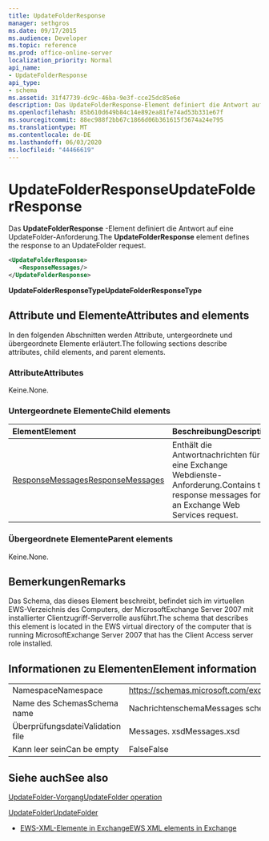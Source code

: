 ```yaml
---
title: UpdateFolderResponse
manager: sethgros
ms.date: 09/17/2015
ms.audience: Developer
ms.topic: reference
ms.prod: office-online-server
localization_priority: Normal
api_name:
- UpdateFolderResponse
api_type:
- schema
ms.assetid: 31f47739-dc9c-46ba-9e3f-cce25dc85e6e
description: Das UpdateFolderResponse-Element definiert die Antwort auf eine UpdateFolder-Anforderung.
ms.openlocfilehash: 85b610d649b84c14e892ea81fe74ad53b331e67f
ms.sourcegitcommit: 88ec988f2bb67c1866d06b361615f3674a24e795
ms.translationtype: MT
ms.contentlocale: de-DE
ms.lasthandoff: 06/03/2020
ms.locfileid: "44466619"
---
```

# <a name="updatefolderresponse"></a><span data-ttu-id="ae4f2-103">UpdateFolderResponse</span><span class="sxs-lookup"><span data-stu-id="ae4f2-103">UpdateFolderResponse</span></span>

<span data-ttu-id="ae4f2-104">Das **UpdateFolderResponse** -Element definiert die Antwort auf eine UpdateFolder-Anforderung.</span><span class="sxs-lookup"><span data-stu-id="ae4f2-104">The **UpdateFolderResponse** element defines the response to an UpdateFolder request.</span></span> 
  
```xml
<UpdateFolderResponse>
   <ResponseMessages/>
</UpdateFolderResponse>
```

 <span data-ttu-id="ae4f2-105">**UpdateFolderResponseType**</span><span class="sxs-lookup"><span data-stu-id="ae4f2-105">**UpdateFolderResponseType**</span></span>
## <a name="attributes-and-elements"></a><span data-ttu-id="ae4f2-106">Attribute und Elemente</span><span class="sxs-lookup"><span data-stu-id="ae4f2-106">Attributes and elements</span></span>

<span data-ttu-id="ae4f2-107">In den folgenden Abschnitten werden Attribute, untergeordnete und übergeordnete Elemente erläutert.</span><span class="sxs-lookup"><span data-stu-id="ae4f2-107">The following sections describe attributes, child elements, and parent elements.</span></span>
  
### <a name="attributes"></a><span data-ttu-id="ae4f2-108">Attribute</span><span class="sxs-lookup"><span data-stu-id="ae4f2-108">Attributes</span></span>

<span data-ttu-id="ae4f2-109">Keine.</span><span class="sxs-lookup"><span data-stu-id="ae4f2-109">None.</span></span>
  
### <a name="child-elements"></a><span data-ttu-id="ae4f2-110">Untergeordnete Elemente</span><span class="sxs-lookup"><span data-stu-id="ae4f2-110">Child elements</span></span>

|<span data-ttu-id="ae4f2-111">**Element**</span><span class="sxs-lookup"><span data-stu-id="ae4f2-111">**Element**</span></span>|<span data-ttu-id="ae4f2-112">**Beschreibung**</span><span class="sxs-lookup"><span data-stu-id="ae4f2-112">**Description**</span></span>|
|:-----|:-----|
|[<span data-ttu-id="ae4f2-113">ResponseMessages</span><span class="sxs-lookup"><span data-stu-id="ae4f2-113">ResponseMessages</span></span>](responsemessages.md) <br/> |<span data-ttu-id="ae4f2-114">Enthält die Antwortnachrichten für eine Exchange Webdienste-Anforderung.</span><span class="sxs-lookup"><span data-stu-id="ae4f2-114">Contains the response messages for an Exchange Web Services request.</span></span>  <br/> |
   
### <a name="parent-elements"></a><span data-ttu-id="ae4f2-115">Übergeordnete Elemente</span><span class="sxs-lookup"><span data-stu-id="ae4f2-115">Parent elements</span></span>

<span data-ttu-id="ae4f2-116">Keine.</span><span class="sxs-lookup"><span data-stu-id="ae4f2-116">None.</span></span>
  
## <a name="remarks"></a><span data-ttu-id="ae4f2-117">Bemerkungen</span><span class="sxs-lookup"><span data-stu-id="ae4f2-117">Remarks</span></span>

<span data-ttu-id="ae4f2-118">Das Schema, das dieses Element beschreibt, befindet sich im virtuellen EWS-Verzeichnis des Computers, der MicrosoftExchange Server 2007 mit installierter Clientzugriff-Serverrolle ausführt.</span><span class="sxs-lookup"><span data-stu-id="ae4f2-118">The schema that describes this element is located in the EWS virtual directory of the computer that is running MicrosoftExchange Server 2007 that has the Client Access server role installed.</span></span>
  
## <a name="element-information"></a><span data-ttu-id="ae4f2-119">Informationen zu Elementen</span><span class="sxs-lookup"><span data-stu-id="ae4f2-119">Element information</span></span>

|||
|:-----|:-----|
|<span data-ttu-id="ae4f2-120">Namespace</span><span class="sxs-lookup"><span data-stu-id="ae4f2-120">Namespace</span></span>  <br/> |https://schemas.microsoft.com/exchange/services/2006/messages  <br/> |
|<span data-ttu-id="ae4f2-121">Name des Schemas</span><span class="sxs-lookup"><span data-stu-id="ae4f2-121">Schema name</span></span>  <br/> |<span data-ttu-id="ae4f2-122">Nachrichtenschema</span><span class="sxs-lookup"><span data-stu-id="ae4f2-122">Messages schema</span></span>  <br/> |
|<span data-ttu-id="ae4f2-123">Überprüfungsdatei</span><span class="sxs-lookup"><span data-stu-id="ae4f2-123">Validation file</span></span>  <br/> |<span data-ttu-id="ae4f2-124">Messages. xsd</span><span class="sxs-lookup"><span data-stu-id="ae4f2-124">Messages.xsd</span></span>  <br/> |
|<span data-ttu-id="ae4f2-125">Kann leer sein</span><span class="sxs-lookup"><span data-stu-id="ae4f2-125">Can be empty</span></span>  <br/> |<span data-ttu-id="ae4f2-126">False</span><span class="sxs-lookup"><span data-stu-id="ae4f2-126">False</span></span>  <br/> |
   
## <a name="see-also"></a><span data-ttu-id="ae4f2-127">Siehe auch</span><span class="sxs-lookup"><span data-stu-id="ae4f2-127">See also</span></span>



[<span data-ttu-id="ae4f2-128">UpdateFolder-Vorgang</span><span class="sxs-lookup"><span data-stu-id="ae4f2-128">UpdateFolder operation</span></span>](updatefolder-operation.md)
  
[<span data-ttu-id="ae4f2-129">UpdateFolder</span><span class="sxs-lookup"><span data-stu-id="ae4f2-129">UpdateFolder</span></span>](updatefolder.md)


- [<span data-ttu-id="ae4f2-130">EWS-XML-Elemente in Exchange</span><span class="sxs-lookup"><span data-stu-id="ae4f2-130">EWS XML elements in Exchange</span></span>](ews-xml-elements-in-exchange.md)

